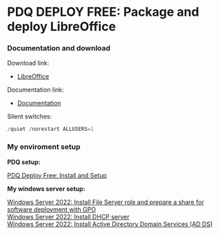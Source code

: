 # PDQ DEPLOY FREE: Package and deploy LibreOffice
### Documentation and download
Download link:

* [LibreOffice](https://www.libreoffice.org/download/download-libreoffice/)

Documentation link:

* [Documentation](https://wiki.documentfoundation.org/Deployment_and_Migration)

Silent switches:
```powershell
/quiet /norestart ALLUSERS=1
```

### My enviroment setup
<b>PDQ setup:</b> <br />

[PDQ Deploy Free: Install and Setup](https://youtu.be/jB6SOhKFoHg) <br />

<b>My windows server setup:</b> <br />

[Windows Server 2022: Install File Server role and prepare a share for software deployment with GPO](https://youtu.be/jEWSdC2qwyA) <br />
[Windows Server 2022: Install DHCP server](https://youtu.be/8n0MD9stQis) <br />
[Windows Server 2022: Install Active Directory Domain Services (AD DS)](https://youtu.be/1cYewbW3Tl0) <br />